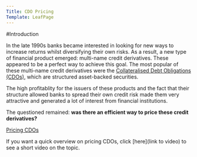 ```yaml
---
Title: CDO Pricing
Template: LeafPage
---
```


#Introduction

In the late 1990s banks became interested in looking for new ways to increase returns whilst diversifying their own risks. 
As a result, a new type of financial product emerged: multi-name credit derivatives. 
These appeared to be a perfect way to achieve this goal. 
The most popular of these multi-name credit derivatives were the [Collateralised Debt Obligations (CDOs)](http://cueimps.soc.srcf.net/course/course/finance/cdos/1cdointro), which are structured asset-backed securities. 

The high profitablity for the issuers of these products and the fact that their structure allowed banks to spread their own credit risk made them very attractive and generated a lot of interest from financial institutions. 

The questioned remained: **was there an efficient way to price these credit derivatives?**  

[Pricing CDOs](http://cueimps.soc.srcf.net/course/course/finance/cdos/2cdogaussian/page2)

If you want a quick overview on pricing CDOs, click [here](link to video) to see a short video on the topic. 
